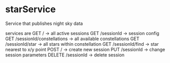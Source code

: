 # starService

Service that publishes night sky data

services are
  GET / -> all active sessions
  GET /sessionId -> session config
  GET /sessionId/constellations -> all available constellations
  GET /sessionId/star -> all stars within constellation
  GET /sessionId/find -> star nearest to x/y point
  POST / -> create new session
  PUT /sessionId -> change session parameters
  DELETE /sessionId -> delete session
  
